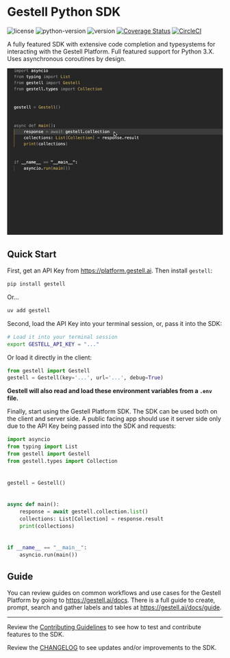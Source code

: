 # Gestell Python SDK

![license](https://img.shields.io/badge/license-MIT-blue)
![python-version](https://img.shields.io/badge/python-3-blue)
![version](https://img.shields.io/badge/version-1.4.0-blue)
[![Coverage Status](https://coveralls.io/repos/github/Gestell-AI/python-sdk/badge.svg?branch=master)](https://coveralls.io/github/Gestell-AI/python-sdk?branch=master)
[![CircleCI](https://dl.circleci.com/status-badge/img/circleci/7sUmZuDYQ6cd8WbCiCCnfR/4vJwvhbzy5DseAhXZ59L2t/tree/master.svg?style=svg)](https://dl.circleci.com/status-badge/redirect/circleci/7sUmZuDYQ6cd8WbCiCCnfR/4vJwvhbzy5DseAhXZ59L2t/tree/master)

A fully featured SDK with extensive code completion and typesystems for interacting with the Gestell Platform. Full featured support for Python 3.X. Uses asynchronous coroutines by design.

![Project Preview](https://github.com/Gestell-AI/python-sdk/blob/master/docs/preview.gif?raw=true)

## Quick Start

First, get an API Key from <https://platform.gestell.ai>. Then install `gestell`:

```bash
pip install gestell
```

Or...

```bash
uv add gestell
```

Second, load the API Key into your terminal session, or, pass it into the SDK:

```bash
# Load it into your terminal session
export GESTELL_API_KEY = "..."
```

Or load it directly in the client:

```python
from gestell import Gestell
gestell = Gestell(key='...', url='...', debug=True)
```

**Gestell will also read and load these environment variables from a `.env` file.**

Finally, start using the Gestell Platform SDK. The SDK can be used both on the client and server side. A public facing app should use it server side only due to the API Key being passed into the SDK and requests:

```python
import asyncio
from typing import List
from gestell import Gestell
from gestell.types import Collection


gestell = Gestell()


async def main():
    response = await gestell.collection.list()
    collections: List[Collection] = response.result
    print(collections)


if __name__ == "__main__":
    asyncio.run(main())
```

## Guide

You can review guides on common workflows and use cases for the Gestell Platform by going to <https://gestell.ai/docs>. There is a full guide to create, prompt, search and gather labels and tables at <https://gestell.ai/docs/guide>.

---

Review the [Contributing Guidelines](./docs/CONTRIBUTING.md) to see how to test and contribute features to the SDK.

Review the [CHANGELOG](./docs/CHANGELOG.md) to see updates and/or improvements to the SDK.
